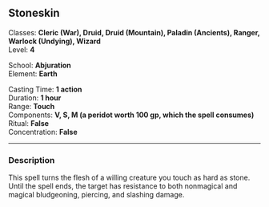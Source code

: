 ## Stoneskin

Classes: **Cleric (War), Druid, Druid (Mountain), Paladin (Ancients), Ranger, Warlock (Undying), Wizard**  
Level: **4**  

School: **Abjuration**  
Element: **Earth**  

Casting Time: **1 action**  
Duration: **1 hour**  
Range: **Touch**  
Components: **V, S, M (a peridot worth 100 gp, which the spell consumes)**  
Ritual: **False**  
Concentration: **False**  

------

### Description

This spell turns the flesh of a willing creature you touch as hard as stone. Until the spell ends, the target has resistance to both nonmagical and magical bludgeoning, piercing, and slashing damage.